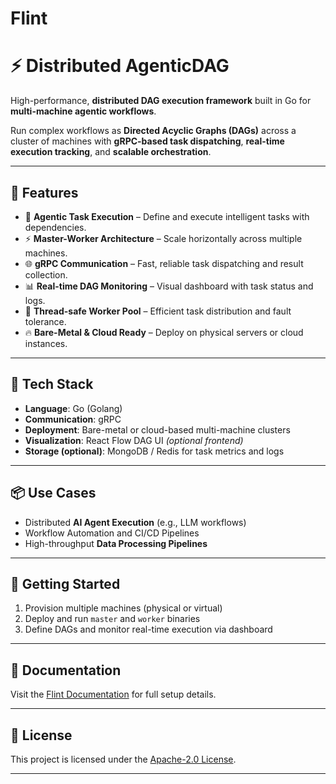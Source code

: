 # Flint
# ⚡ Distributed AgenticDAG

High-performance, **distributed DAG execution framework** built in Go for **multi-machine agentic workflows**.

Run complex workflows as **Directed Acyclic Graphs (DAGs)** across a cluster of machines with **gRPC-based task dispatching**, **real-time execution tracking**, and **scalable orchestration**.

---

## 🚀 Features

- 🧠 **Agentic Task Execution** – Define and execute intelligent tasks with dependencies.
- ⚡ **Master-Worker Architecture** – Scale horizontally across multiple machines.
- 🌐 **gRPC Communication** – Fast, reliable task dispatching and result collection.
- 📊 **Real-time DAG Monitoring** – Visual dashboard with task status and logs.
- 🧵 **Thread-safe Worker Pool** – Efficient task distribution and fault tolerance.
- 🔥 **Bare-Metal & Cloud Ready** – Deploy on physical servers or cloud instances.

---

## 🔧 Tech Stack

- **Language**: Go (Golang)
- **Communication**: gRPC
- **Deployment**: Bare-metal or cloud-based multi-machine clusters
- **Visualization**: React Flow DAG UI *(optional frontend)*
- **Storage (optional)**: MongoDB / Redis for task metrics and logs

---

## 📦 Use Cases

- Distributed **AI Agent Execution** (e.g., LLM workflows)
- Workflow Automation and CI/CD Pipelines
- High-throughput **Data Processing Pipelines**

---

## 🚀 Getting Started

1. Provision multiple machines (physical or virtual)
2. Deploy and run `master` and `worker` binaries
3. Define DAGs and monitor real-time execution via dashboard

---

## 📄 Documentation

Visit the [Flint Documentation](https://aboyai.com/flint/docs) for full setup details.

---

## 📄 License

This project is licensed under the [Apache-2.0 License](https://www.apache.org/licenses/LICENSE-2.0).

---

